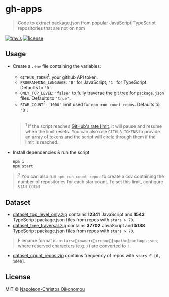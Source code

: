 # gh-apps

> Code to extract package.json from popular JavaScript|TypeScript repositories that are not on npm

[![travis](https://img.shields.io/travis/com/iamnapo/gh-apps.svg?style=for-the-badge&logo=travis&label=)](https://travis-ci.com/iamnapo/gh-apps) [![license](https://img.shields.io/github/license/iamnapo/gh-apps.svg?style=for-the-badge)](./LICENSE)

## Usage

* Create a `.env` file containing the variables:

  * `GITHUB_TOKEN`<sup>1</sup>: your github API token.
  * `PROGRAMMING_LANGUAGE`: `'0'` for JavaScript, `'1'` for TypeScript. Defaults to `'0'`.
  * `ONLY_TOP_LEVEL`: `'false'` to fully traverse the git tree for `package.json` files. Defaults to `'true'`.
  * `STAR_COUNT`<sup>2</sup>: `'1000'` limit used for `npm run count-repos`. Defaults to `'0'`.
  <br/>

  > <sup>1</sup> If the script reaches [GitHub's rate limit](https://developer.github.com/v3/#rate-limiting), it will pause and resume when the limit resets. You can also use `GITHUB_TOKENS` to provide an array of tokens and the script will circle through them if the limit is reached.

* Install dependencies & run the script

  ```bash
  npm i
  npm start
  ```

> <sup>2</sup> You can also run `npm run count-repos` to create a csv containing the number of repositories for each star count. To set this limit, configure `STAR_COUNT`

## Dataset

* [dataset_top_level_only.zip](./dataset_top_level_only.zip) contains __12341__ JavaScript and __1543__ TypeScript package.json files from repos with `stars > 70`.
* [dataset_tree_traversal.zip](./dataset_tree_traversal.zip) contains __37702__ JavaScript and __5188__ TypeScript package.json files from repos with `stars > 70`.

> Filename format is: `<stars>📎<owner>📎<repo>📎[<path>]package.json`, where reserved characters (e.g. `/`) are converted to `!`.

* [dataset_count_repos.zip](./dataset_count_repos.zip) contains frequency of repos with `stars ∈ [0, 1000]`.

## License

MIT © [Napoleon-Christos Oikonomou](https://iamnapo.me)
